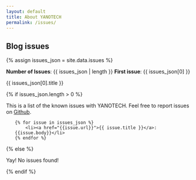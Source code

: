 ```yaml
---
layout: default
title: About YANOTECH
permalink: /issues/
---
```


## Blog issues
{% assign issues_json = site.data.issues %}

**Number of Issues**: {{ issues_json | length }}
**First issue**: {{ issues_json[0] }}

{{ issues_json[0].title }}

{% if issues_json.length > 0 %} <!-- We only show the Blog issues section if the JSON file has at least one entry -->

This is a list of the known issues with YANOTECH. Feel free to report issues on [Github][yanotech-issues].

[yanotech-issues]: https://github.com/juandesant/YANOTECH/issues "Issues on YANOTECH repository."

<ul>

	{% for issue in issues_json %}
		<li><a href="{{issue.url}}">{{ issue.title }}</a>: {{issue.body}}</li>
	{% endfor %}

</ul>

{% else %}

Yay! No issues found!

{% endif %} <!-- if issues_json.length > 0 -->